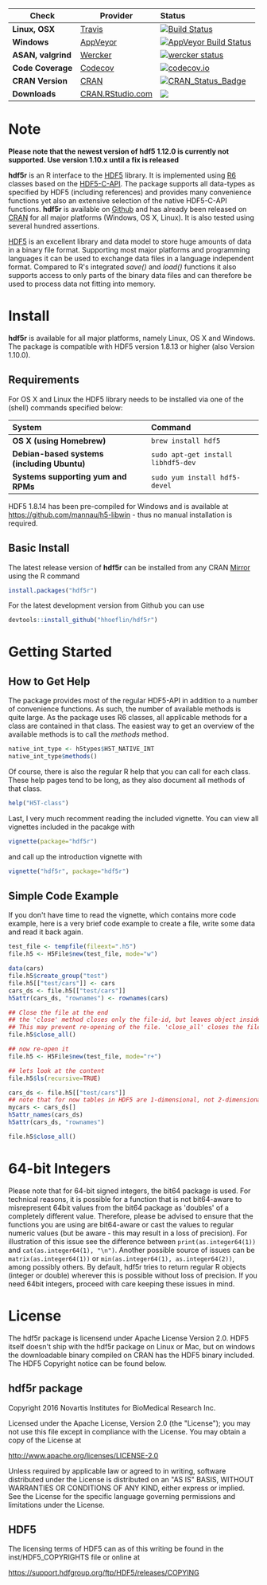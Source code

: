 | Check         | Provider | Status
| ------------- |----------|:-------------|
| **Linux, OSX**|[Travis](https://travis-ci.org)|[![Build Status](https://travis-ci.org/hhoeflin/hdf5r.svg?branch=master)](https://travis-ci.org/hhoeflin/hdf5r)|
|**Windows**|[AppVeyor](https://www.appveyor.com)|[![AppVeyor Build Status](https://ci.appveyor.com/api/projects/status/github/hhoeflin/hdf5r?branch=master&svg=true)](https://ci.appveyor.com/project/hhoeflin/hdf5r)|
|**ASAN, valgrind**|[Wercker](http://www.wercker.com)|[![wercker status](https://app.wercker.com/status/6a30e9d63b5d38539e28505b2fe6c440/s/master "wercker status")](https://app.wercker.com/project/byKey/6a30e9d63b5d38539e28505b2fe6c440)|
|**Code Coverage**|[Codecov](https://codecov.io/)|[![codecov.io](http://codecov.io/github/hhoeflin/hdf5r/coverage.svg?branch=master)](http://codecov.io/github/hhoeflin/hdf5r?branch=master)|
|**CRAN Version**|[CRAN](https://CRAN.R-project.org)|[![CRAN_Status_Badge](http://www.r-pkg.org/badges/version/hdf5r)](https://cran.r-project.org/package=hdf5r)|
|**Downloads**|[CRAN.RStudio.com](https://cran.r-project.org/package=hdf5r)|[![](http://cranlogs.r-pkg.org/badges/hdf5r)](https://cran.r-project.org/package=hdf5r)|

# Note

**Please note that the newest version of hdf5 1.12.0 is currently not supported. Use version 1.10.x until a fix is released**

**hdf5r** is an R interface to the [HDF5](https://www.hdfgroup.org/HDF5/) library. It is implemented using [R6](https://CRAN.R-project.org/package=R6) classes based on the [HDF5-C-API](https://support.hdfgroup.org/HDF5/doc/RM/RM_H5Front.html). The package supports all data-types as specified by HDF5 (including references) and provides many convenience functions yet also an extensive selection of the native HDF5-C-API functions. **hdf5r** is available on [Github](https://github.com/hhoeflin/hdf5r) and has already been released on [CRAN](https://CRAN.R-project.org/package=hdf5r) for all major platforms (Windows, OS X, Linux). It is also 
tested using several hundred assertions.

[HDF5](https://www.hdfgroup.org/HDF5/) is an excellent library and data model to 
store huge amounts of data in a binary file format. Supporting most major 
platforms and programming languages it can be used to exchange data files in a 
language independent format. Compared to R's integrated *save()* and *load()* 
functions it also supports access to only parts of the binary data files and can
therefore be used to process data not fitting into memory.

# Install

**hdf5r** is available for all major platforms, namely Linux, OS X and Windows. 
The package is compatible with HDF5 version 1.8.13 or higher (also Version 1.10.0). 

## Requirements

For OS X and Linux the HDF5 library needs to be installed via one of the (shell) commands specified below:

| System                                    | Command
|:------------------------------------------|:---------------------------------|
|**OS X (using Homebrew)**                  | `brew install hdf5`
|**Debian-based systems (including Ubuntu)**| `sudo apt-get install libhdf5-dev` 
|**Systems supporting yum and RPMs**        | `sudo yum install hdf5-devel`

HDF5 1.8.14 has been pre-compiled for Windows and is available at https://github.com/mannau/h5-libwin - thus no manual installation is required.

## Basic Install

The latest release version of **hdf5r** can be installed from any CRAN [Mirror](https://cran.r-project.org/mirrors.html) using the R command
```r
install.packages("hdf5r")
```
For the latest development version from Github you can use
```r
devtools::install_github("hhoeflin/hdf5r")
```

# Getting Started

## How to Get Help

The package provides most of the regular HDF5-API in addition to a number of convenience functions. As such, the number of available methods is 
quite large. As the package uses R6 classes, all applicable methods for a class are contained in that class. The easiest way to get an 
overview of the available methods is to call the *methods* method. 

```r
native_int_type <- h5types$H5T_NATIVE_INT
native_int_type$methods()
```

Of course, there is also the regular R help that you can call for each class. These help pages tend to be long, as they also document all
methods of that class.

```r
help("H5T-class")
```

Last, I very much recomment reading the included vignette. You can view all vignettes included in the pacakge with

```r
vignette(package="hdf5r")
```

and call up the introduction vignette with

```r
vignette("hdf5r", package="hdf5r")
```


## Simple Code Example

If you don't have time to read the vignette, which contains more code example, here is a very brief code example to 
create a file, write some data and read it back again.

```r
test_file <- tempfile(fileext=".h5")
file.h5 <- H5File$new(test_file, mode="w")

data(cars)
file.h5$create_group("test")
file.h5[["test/cars"]] <- cars
cars_ds <- file.h5[["test/cars"]]
h5attr(cars_ds, "rownames") <- rownames(cars)

## Close the file at the end
## the 'close' method closes only the file-id, but leaves object inside the file open
## This may prevent re-opening of the file. 'close_all' closes the file and all objects in it
file.h5$close_all()
```


```r
## now re-open it 
file.h5 <- H5File$new(test_file, mode="r+")

## lets look at the content
file.h5$ls(recursive=TRUE)

cars_ds <- file.h5[["test/cars"]]
## note that for now tables in HDF5 are 1-dimensional, not 2-dimensional
mycars <- cars_ds[]
h5attr_names(cars_ds)
h5attr(cars_ds, "rownames")

file.h5$close_all()
```

# 64-bit Integers

Please note that for 64-bit signed integers, the bit64 package is used. For technical reasons, it is possible for a function that is not bit64-aware to misrepresent 64bit values from the bit64 package as 'doubles' of a completely different value. Therefore, please be advised to ensure that the functions you are using are bit64-aware or cast the values to regular numeric values (but be aware - this may result in a loss of precision). For illustration of this issue see the difference between `print(as.integer64(1))` and `cat(as.integer64(1), "\n")`. Another possible source of issues can be `matrix(as.integer64(1))` or `min(as.integer64(1), as.integer64(2))`, among possibly others. By default, hdf5r tries to return regular R objects (integer or double) wherever this is possible without loss of precision. If you need 64bit integers, proceed with care keeping these issues in mind.

# License

The hdf5r package is licensend under Apache License Version 2.0. HDF5 itself doesn't ship with the hdf5r package on Linux or Mac, but on windows the downloadable binary compiled on CRAN has the HDF5 binary included. The HDF5 Copyright notice can be found below.

## hdf5r package

Copyright 2016 Novartis Institutes for BioMedical Research Inc.

Licensed under the Apache License, Version 2.0 (the "License");
you may not use this file except in compliance with the License.
You may obtain a copy of the License at

http://www.apache.org/licenses/LICENSE-2.0

Unless required by applicable law or agreed to in writing, software
distributed under the License is distributed on an "AS IS" BASIS,
WITHOUT WARRANTIES OR CONDITIONS OF ANY KIND, either express or implied.
See the License for the specific language governing permissions and
limitations under the License.


## HDF5

The licensing terms of HDF5 can as of this writing be found in the inst/HDF5_COPYRIGHTS file or online at

https://support.hdfgroup.org/ftp/HDF5/releases/COPYING

